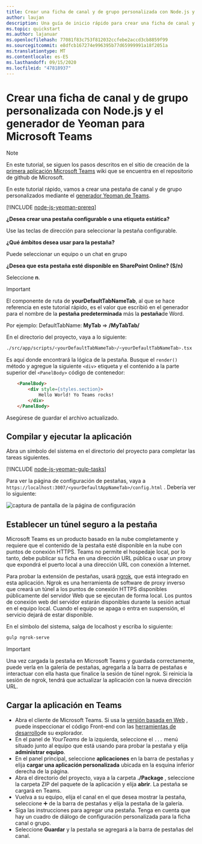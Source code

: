 ```yaml
---
title: Crear una ficha de canal y de grupo personalizada con Node.js y el generador de Yeoman para Microsoft Teams
author: laujan
description: Una guía de inicio rápido para crear una ficha de canal y de grupo con el generador de Yeoman para Microsoft Teams.
ms.topic: quickstart
ms.author: lajanuar
ms.openlocfilehash: 77081f83c753f812032ccfebe2accd3cb8859f99
ms.sourcegitcommit: e8dfcb167274e996395b77d65999991a18f2051a
ms.translationtype: MT
ms.contentlocale: es-ES
ms.lasthandoff: 09/15/2020
ms.locfileid: "47818937"
---
```

# <a name="create-a-custom-channel-and-group-tab-with-nodejs-and-the-yeoman-generator-for-microsoft-teams"></a>Crear una ficha de canal y de grupo personalizada con Node.js y el generador de Yeoman para Microsoft Teams

>[!NOTE]
>En este tutorial, se siguen los pasos descritos en el sitio de creación de la [primera aplicación Microsoft Teams](https://github.com/OfficeDev/generator-teams/wiki/Build-Your-First-Microsoft-Teams-App) wiki que se encuentra en el repositorio de github de Microsoft.

En este tutorial rápido, vamos a crear una pestaña de canal y de grupo personalizados mediante el [generador Yeoman de Teams](https://github.com/OfficeDev/generator-teams/).

[!INCLUDE [node-js-yeoman-prereq](~/includes/tabs/node-js-yeoman-prereq.md)]

**¿Desea crear una pestaña configurable o una etiqueta estática?**

Use las teclas de dirección para seleccionar la pestaña configurable.

**¿Qué ámbitos desea usar para la pestaña?**

Puede seleccionar un equipo o un chat en grupo

**¿Desea que esta pestaña esté disponible en SharePoint Online? (S/n)** 

Seleccione **n**.

>[!IMPORTANT]
>El componente de ruta de **yourDefaultTabNameTab**, al que se hace referencia en este tutorial rápido, es el valor que escribió en el generador para el nombre de la **pestaña predeterminada** más la **pestaña**de Word.
>
>Por ejemplo: DefaultTabName: **MyTab**  =>  **/MyTabTab/**

En el directorio del proyecto, vaya a lo siguiente:

```bash
./src/app/scripts/<yourDefaultTabNameTab>/<yourDefaultTabNameTab>.tsx
```

Es aquí donde encontrará la lógica de la pestaña. Busque el `render()` método y agregue la siguiente `<div>` etiqueta y el contenido a la parte superior del `<PanelBody>` código de contenedor:

```html
    <PanelBody>
        <div style={styles.section}>
            Hello World! Yo Teams rocks!
        </div>
    </PanelBody>
```

Asegúrese de guardar el archivo actualizado.

## <a name="build-and-run-your-application"></a>Compilar y ejecutar la aplicación

Abra un símbolo del sistema en el directorio del proyecto para completar las tareas siguientes.

[!INCLUDE [node-js-yeoman-gulp-tasks](~/includes/tabs/node-js-yeoman-gulp-tasks.md)]

Para ver la página de configuración de pestañas, vaya a `https://localhost:3007/<yourDefaultAppNameTab>/config.html` . Debería ver lo siguiente:

![captura de pantalla de la página de configuración](~/assets/images/tab-images/configurationPage.png)

## <a name="establish-a-secure-tunnel-to-your-tab"></a>Establecer un túnel seguro a la pestaña

Microsoft Teams es un producto basado en la nube completamente y requiere que el contenido de la pestaña esté disponible en la nube con puntos de conexión HTTPS. Teams no permite el hospedaje local, por lo tanto, debe publicar su ficha en una dirección URL pública o usar un proxy que expondrá el puerto local a una dirección URL con conexión a Internet.

Para probar la extensión de pestañas, usará [ngrok](https://ngrok.com/docs), que está integrado en esta aplicación. Ngrok es una herramienta de software de proxy inverso que creará un túnel a los puntos de conexión HTTPS disponibles públicamente del servidor Web que se ejecutan de forma local. Los puntos de conexión web del servidor estarán disponibles durante la sesión actual en el equipo local. Cuando el equipo se apaga o entra en suspensión, el servicio dejará de estar disponible.

En el símbolo del sistema, salga de localhost y escriba lo siguiente:

```bash
gulp ngrok-serve
```

> [!IMPORTANT]
> Una vez cargada la pestaña en Microsoft Teams y guardada correctamente, puede verla en la galería de pestañas, agregarla a la barra de pestañas e interactuar con ella hasta que finalice la sesión de túnel ngrok. Si reinicia la sesión de ngrok, tendrá que actualizar la aplicación con la nueva dirección URL.

## <a name="upload-your-application-to-teams"></a>Cargar la aplicación en Teams

- Abra el cliente de Microsoft Teams. Si usa la [versión basada en Web](https://teams.microsoft.com) , puede inspeccionar el código Front-end con las [herramientas de desarrollo](~/tabs/how-to/developer-tools.md)de su explorador.
- En el panel de *YourTeams* de la izquierda, seleccione el `...` menú situado junto al equipo que está usando para probar la pestaña y elija **administrar equipo**.
- En el panel principal, seleccione **aplicaciones** en la barra de pestañas y elija **cargar una aplicación personalizada** ubicada en la esquina inferior derecha de la página.
- Abra el directorio del proyecto, vaya a la carpeta **./Package** , seleccione la carpeta ZIP del paquete de la aplicación y elija **abrir**. La pestaña se cargará en Teams.
- Vuelva a su equipo, elija el canal en el que desea mostrar la pestaña, seleccione ➕ de la barra de pestañas y elija la pestaña de la galería.
- Siga las instrucciones para agregar una pestaña. Tenga en cuenta que hay un cuadro de diálogo de configuración personalizada para la ficha canal o grupo.
- Seleccione **Guardar** y la pestaña se agregará a la barra de pestañas del canal.
